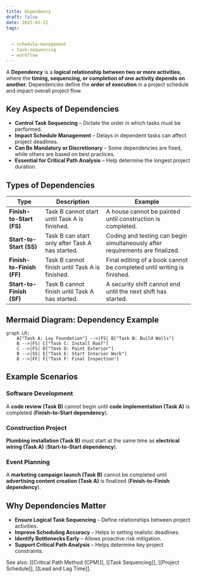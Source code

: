 ```yaml
---
title: Dependency
draft: false
date: 2025-03-21
tags:
  
  
  - schedule-management
  - task-sequencing
  - workflow
---
```


A **Dependency** is a **logical relationship between two or more activities**, where the **timing, sequencing, or completion of one activity depends on another**. Dependencies define the **order of execution** in a project schedule and impact overall project flow.

## **Key Aspects of Dependencies**
- **Control Task Sequencing** – Dictate the order in which tasks must be performed.
- **Impact Schedule Management** – Delays in dependent tasks can affect project deadlines.
- **Can Be Mandatory or Discretionary** – Some dependencies are fixed, while others are based on best practices.
- **Essential for Critical Path Analysis** – Help determine the longest project duration.

## **Types of Dependencies**
| **Type** | **Description** | **Example** |
|----------|------------------------------------------------|----------------------------|
| **Finish-to-Start (FS)** | Task B cannot start until Task A is finished. | A house cannot be painted until construction is completed. |
| **Start-to-Start (SS)** | Task B can start only after Task A has started. | Coding and testing can begin simultaneously after requirements are finalized. |
| **Finish-to-Finish (FF)** | Task B cannot finish until Task A is finished. | Final editing of a book cannot be completed until writing is finished. |
| **Start-to-Finish (SF)** | Task B cannot finish until Task A has started. | A security shift cannot end until the next shift has started. |

## **Mermaid Diagram: Dependency Example**
```mermaid
graph LR;
    A["Task A: Lay Foundation"] -->|FS| B["Task B: Build Walls"]
    B -->|FS| C["Task C: Install Roof"]
    C -->|FS| D["Task D: Paint Exterior"]
    B -->|SS| E["Task E: Start Interior Work"]
    D -->|FF| F["Task F: Final Inspection"]
```

## **Example Scenarios**

### **Software Development**
A **code review (Task B)** cannot begin until **code implementation (Task A)** is completed (**Finish-to-Start dependency**).

### **Construction Project**
**Plumbing installation (Task B)** must start at the same time as **electrical wiring (Task A)** (**Start-to-Start dependency**).

### **Event Planning**
A **marketing campaign launch (Task B)** cannot be completed until **advertising content creation (Task A)** is finalized (**Finish-to-Finish dependency**).

## **Why Dependencies Matter**
- **Ensure Logical Task Sequencing** – Define relationships between project activities.
- **Improve Scheduling Accuracy** – Helps in setting realistic deadlines.
- **Identify Bottlenecks Early** – Allows proactive risk mitigation.
- **Support Critical Path Analysis** – Helps determine key project constraints.

See also: [[Critical Path Method (CPM)]], [[Task Sequencing]], [[Project Schedule]], [[Lead and Lag Time]].
